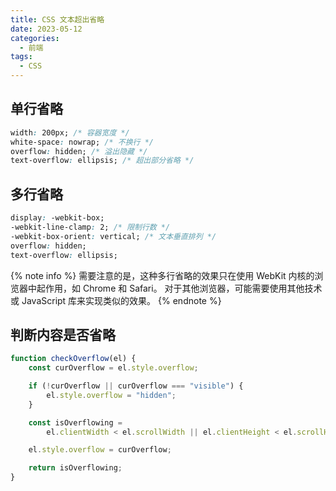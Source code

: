 ```yaml
---
title: CSS 文本超出省略
date: 2023-05-12
categories: 
  - 前端
tags:
  - CSS
---
```


## 单行省略

```css
width: 200px; /* 容器宽度 */
white-space: nowrap; /* 不换行 */
overflow: hidden; /* 溢出隐藏 */
text-overflow: ellipsis; /* 超出部分省略 */
```

## 多行省略

```css
display: -webkit-box;
-webkit-line-clamp: 2; /* 限制行数 */
-webkit-box-orient: vertical; /* 文本垂直排列 */
overflow: hidden;
text-overflow: ellipsis;
```

{% note info %}
需要注意的是，这种多行省略的效果只在使用 WebKit 内核的浏览器中起作用，如 Chrome 和 Safari。
对于其他浏览器，可能需要使用其他技术或 JavaScript 库来实现类似的效果。
{% endnote %}

## 判断内容是否省略

```js
function checkOverflow(el) {
    const curOverflow = el.style.overflow;

    if (!curOverflow || curOverflow === "visible") {
        el.style.overflow = "hidden";
    }

    const isOverflowing =
        el.clientWidth < el.scrollWidth || el.clientHeight < el.scrollHeight;

    el.style.overflow = curOverflow;

    return isOverflowing;
}
```

